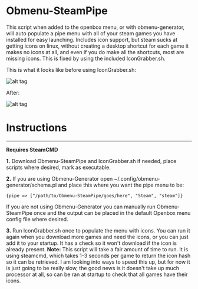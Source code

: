 # Obmenu-SteamPipe
This script when added to the openbox menu, or with obmenu-generator, will auto populate a pipe menu with all of your steam games you have installed for easy launching. Includes icon support, but steam sucks at getting icons on linux, without creating a desktop shortcut for each game it makes no icons at all, and even if you do make all the shortcuts, most are missing icons. This is fixed by using the included IconGrabber.sh.

This is what it looks like before using IconGrabber.sh:

![alt tag](http://i.imgur.com/CjSmXEU.png)

After:

![alt tag](http://i.imgur.com/UzJFl0P.png)

# **Instructions**

***

**Requires SteamCMD**

**1.**   Download Obmenu-SteamPipe and IconGrabber.sh if needed, place scripts where desired, mark as executable. 

**2.**   If you are using Obmenu-Generator open ~/.config/obmenu-generator/schema.pl and place this where you want the pipe menu to be:  

`{pipe => ["/path/to/Obmenu-SteamPipe/goes/here", "Steam", "steam"]}`

If you are not using Obmenu-Generator you can manually run Obmenu-SteamPipe once and the output can be placed in the default Openbox menu config file where desired.

**3.**   Run IconGrabber.sh once to populate the menu with icons. You can run it again when you download more games and need the icons, or you can just add it to your startup. It has a check so it won't download if the icon is already present. **Note:** This script will take a fair amount of time to run. It is using steamcmd, which takes 1-3 seconds per game to return the icon hash so it can be retrieved. I am looking into ways to speed this up, but for now it is just going to be really slow, the good news is it doesn't take up much processor at all, so can be ran at startup to check that all games have their icons.

